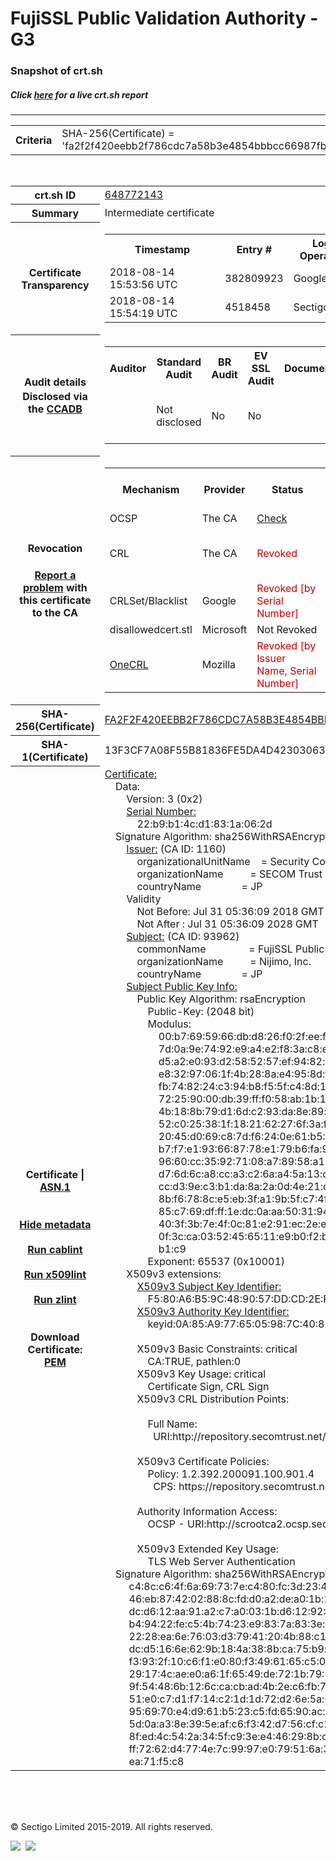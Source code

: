 # FujiSSL Public Validation Authority - G3
### Snapshot of crt.sh
##### Click [here](https://crt.sh/?q=FA2F2F420EEBB2F786CDC7A58B3E4854BBBCC66987FBFD9B598E436578960888) for a live crt.sh report

---
<!DOCTYPE HTML PUBLIC "-//W3C//DTD HTML 4.0 Transitional//EN">
<HTML>

<BODY>

<TABLE>
  <TR>
    <TH class="outer">Criteria</TH>
    <TD class="outer">SHA-256(Certificate) = 'fa2f2f420eebb2f786cdc7a58b3e4854bbbcc66987fbfd9b598e436578960888'</TD>
  </TR>
</TABLE>
<BR>
<TABLE>
  <TR>
    <TH class="outer">crt.sh ID</TH>
    <TD class="outer"><A href="?id=648772143">648772143</A></TD>
  </TR>
  <TR>
    <TH class="outer">Summary</TH>
    <TD class="outer">Intermediate certificate</TD>
  </TR>
  <TR>
    <TH class="outer">Certificate<BR>Transparency</TH>
    <TD class="outer">
<TABLE class="options" style="margin-left:0px">
  <TR>
    <TH>Timestamp</TH>
    <TH>Entry #</TH>
    <TH>Log Operator</TH>
    <TH>Log URL</TH>
  </TR>
  <TR>
    <TD>2018-08-14&nbsp; <FONT class="small">15:53:56 UTC</FONT></TD>
    <TD>382809923</TD>
    <TD>Google</TD>
    <TD>https://ct.googleapis.com/rocketeer</TD>
  </TR>
  <TR>
    <TD>2018-08-14&nbsp; <FONT class="small">15:54:19 UTC</FONT></TD>
    <TD>4518458</TD>
    <TD>Sectigo</TD>
    <TD>https://dodo.ct.comodo.com</TD>
  </TR>
</TABLE>
    </TD>
  </TR>
  <TR>
    <TH class="outer">Audit details<BR>
      <DIV class="small" style="padding-top:3px">Disclosed via the
        <A href="//ccadb-public.secure.force.com/mozilla/PublicAllIntermediateCerts" target="_blank">CCADB</A></DIV>
    </TH>
    <TD class="outer">
<TABLE class="options" style="margin-left:0px">
  <TR>
    <TH>Auditor</TH>
    <TH>Standard Audit</TH>
    <TH>BR Audit</TH>
    <TH>EV SSL Audit</TH>
    <TH>Documents</TH>
    <TH>CCADB</TH>
    <TH>Root Owner / Certificate</TH>
  </TR>
  <TR>
    <TD style="vertical-align:middle"></TD>
    <TD>Not disclosed    <TD>No    <TD>No    <TD>
    </TD>
    <TD><A href="//ccadb.force.com/0011J00001HcX5bQAF" target="_blank">0011J00001HcX5bQAF</A></TD>
    <TD><A href="/?id=1176879">SECOM Trust Systems CO., LTD.</A></TD>
  </TR>
</TABLE>
    </TD>
  </TR>
  <TR>
    <TH class="outer">Revocation<BR><BR>
      <DIV class="small" style="padding-top:3px"><A href="?id=648772143&opt=problemreporting">Report a problem</A> with<BR>this certificate to the CA</DIV></TH>
    <TD class="outer">
      <TABLE class="options" style="margin-left:0px">
        <TR>
          <TH>Mechanism</TH>
          <TH>Provider</TH>
          <TH>Status</TH>
          <TH>Revocation Date</TH>
          <TH>Last Observed in CRL</TH>
          <TH>Last Checked <SPAN style="color:#CC0000;vertical-align:middle;font-size:70%;font-weight:normal">(Error)</SPAN></TH>
        </TR>
        <TR>
          <TD>OCSP</TD>
          <TD>The CA</TD>
          <TD><A href="?id=648772143&opt=ocsp">Check</A></TD>
          <TD><SPAN style="color:#888888">?</SPAN></TD>
          <TD><SPAN style="color:#888888">n/a</SPAN></TD>
          <TD><SPAN style="color:#888888">?</SPAN></TD>
        </TR>
        <TR>
          <TD>CRL</TD>
          <TD>The CA</TD>
          <TD><SPAN style="color:#CC0000">Revoked</SPAN></TD><TD>2018-08-22&nbsp; <FONT class="small">06:56:06 UTC</FONT></TD><TD>2019-09-27&nbsp; <FONT class="small">04:49:14 UTC</FONT></TD><TD>2019-12-04&nbsp; <FONT class="small">16:53:25 UTC</FONT></TD>
        </TR>
        <TR>
          <TD>CRLSet/Blacklist</TD>
          <TD>Google</TD>
          <TD><SPAN style="color:#CC0000">Revoked [by Serial Number]</SPAN></TD>
          <TD><SPAN style="color:#888888">n/a</SPAN></TD>
          <TD><SPAN style="color:#888888">n/a</SPAN></TD>
          <TD><SPAN style="color:#888888">n/a</SPAN></TD>
        </TR>
        <TR>
          <TD>disallowedcert.stl</TD>
          <TD>Microsoft</TD>
          <TD>Not Revoked</TD>
          <TD><SPAN style="color:#888888">n/a</SPAN></TD>
          <TD><SPAN style="color:#888888">n/a</SPAN></TD>
          <TD><SPAN style="color:#888888">n/a</SPAN></TD>
        </TR>
        <TR>
          <TD><A href="/mozilla-onecrl" target="_blank">OneCRL</A></TD>
          <TD>Mozilla</TD>
          <TD><SPAN style="color:#CC0000">Revoked [by Issuer Name, Serial Number]</SPAN></TD><TD>2018-08-30&nbsp; <FONT class="small">11:09:06 UTC</FONT></TD>
          <TD><SPAN style="color:#888888">n/a</SPAN></TD>
          <TD><SPAN style="color:#888888">n/a</SPAN></TD>
        </TR>
      </TABLE>
    </TD>
  </TR>
  <TR>
    <TH class="outer">SHA-256(Certificate)</TH>
    <TD class="outer"><A href="//censys.io/certificates/fa2f2f420eebb2f786cdc7a58b3e4854bbbcc66987fbfd9b598e436578960888">FA2F2F420EEBB2F786CDC7A58B3E4854BBBCC66987FBFD9B598E436578960888</A></TD>
  </TR>
  <TR>
    <TH class="outer">SHA-1(Certificate)</TH>
    <TD class="outer">13F3CF7A08F55B81836FE5DA4D4230306334C9A8</TD>
  </TR>
  <TR>
    <TH class="outer">Certificate | <A href="?asn1=648772143">ASN.1</A>
      <SPAN class="small"><BR>
      <BR><BR><A href="?id=648772143&opt=nometadata">Hide metadata</A>
      <BR><BR><A href="?id=648772143&opt=cablint">Run cablint</A>
      <BR><BR><A href="?id=648772143&opt=x509lint">Run x509lint</A>
      <BR><BR><A href="?id=648772143&opt=zlint">Run zlint</A>
      <BR><BR><BR>Download Certificate: <A href="?d=648772143">PEM</A>
      </SPAN>
    </TH>
    <TD class="text"><A href="?d=648772143">Certificate:</A><BR>&nbsp;&nbsp;&nbsp;&nbsp;Data:<BR>&nbsp;&nbsp;&nbsp;&nbsp;&nbsp;&nbsp;&nbsp;&nbsp;Version:&nbsp;3&nbsp;(0x2)<BR>&nbsp;&nbsp;&nbsp;&nbsp;&nbsp;&nbsp;&nbsp;&nbsp;<A href="?serial=22b9b14cd1831a062d">Serial&nbsp;Number:</A><BR>&nbsp;&nbsp;&nbsp;&nbsp;&nbsp;&nbsp;&nbsp;&nbsp;&nbsp;&nbsp;&nbsp;&nbsp;22:b9:b1:4c:d1:83:1a:06:2d<BR>&nbsp;&nbsp;&nbsp;&nbsp;Signature&nbsp;Algorithm:&nbsp;sha256WithRSAEncryption<BR>&nbsp;&nbsp;&nbsp;&nbsp;&nbsp;&nbsp;&nbsp;&nbsp;<A href="?caid=1160">Issuer:</A> <SPAN class="small">(CA ID: 1160)</SPAN><BR>&nbsp;&nbsp;&nbsp;&nbsp;&nbsp;&nbsp;&nbsp;&nbsp;&nbsp;&nbsp;&nbsp;&nbsp;organizationalUnitName&nbsp;&nbsp;&nbsp;&nbsp;=&nbsp;Security&nbsp;Communication&nbsp;RootCA2<BR>&nbsp;&nbsp;&nbsp;&nbsp;&nbsp;&nbsp;&nbsp;&nbsp;&nbsp;&nbsp;&nbsp;&nbsp;organizationName&nbsp;&nbsp;&nbsp;&nbsp;&nbsp;&nbsp;&nbsp;&nbsp;&nbsp;&nbsp;=&nbsp;SECOM&nbsp;Trust&nbsp;Systems&nbsp;CO.,LTD.<BR>&nbsp;&nbsp;&nbsp;&nbsp;&nbsp;&nbsp;&nbsp;&nbsp;&nbsp;&nbsp;&nbsp;&nbsp;countryName&nbsp;&nbsp;&nbsp;&nbsp;&nbsp;&nbsp;&nbsp;&nbsp;&nbsp;&nbsp;&nbsp;&nbsp;&nbsp;&nbsp;&nbsp;=&nbsp;JP<BR>&nbsp;&nbsp;&nbsp;&nbsp;&nbsp;&nbsp;&nbsp;&nbsp;Validity<BR>&nbsp;&nbsp;&nbsp;&nbsp;&nbsp;&nbsp;&nbsp;&nbsp;&nbsp;&nbsp;&nbsp;&nbsp;Not&nbsp;Before:&nbsp;Jul&nbsp;31&nbsp;05:36:09&nbsp;2018&nbsp;GMT<BR>&nbsp;&nbsp;&nbsp;&nbsp;&nbsp;&nbsp;&nbsp;&nbsp;&nbsp;&nbsp;&nbsp;&nbsp;Not&nbsp;After&nbsp;:&nbsp;Jul&nbsp;31&nbsp;05:36:09&nbsp;2028&nbsp;GMT<BR>&nbsp;&nbsp;&nbsp;&nbsp;&nbsp;&nbsp;&nbsp;&nbsp;<A href="?caid=93962">Subject:</A> <SPAN class="small">(CA ID: 93962)</SPAN><BR>&nbsp;&nbsp;&nbsp;&nbsp;&nbsp;&nbsp;&nbsp;&nbsp;&nbsp;&nbsp;&nbsp;&nbsp;commonName&nbsp;&nbsp;&nbsp;&nbsp;&nbsp;&nbsp;&nbsp;&nbsp;&nbsp;&nbsp;&nbsp;&nbsp;&nbsp;&nbsp;&nbsp;&nbsp;=&nbsp;FujiSSL&nbsp;Public&nbsp;Validation&nbsp;Authority&nbsp;-&nbsp;G3<BR>&nbsp;&nbsp;&nbsp;&nbsp;&nbsp;&nbsp;&nbsp;&nbsp;&nbsp;&nbsp;&nbsp;&nbsp;organizationName&nbsp;&nbsp;&nbsp;&nbsp;&nbsp;&nbsp;&nbsp;&nbsp;&nbsp;&nbsp;=&nbsp;Nijimo,&nbsp;Inc.<BR>&nbsp;&nbsp;&nbsp;&nbsp;&nbsp;&nbsp;&nbsp;&nbsp;&nbsp;&nbsp;&nbsp;&nbsp;countryName&nbsp;&nbsp;&nbsp;&nbsp;&nbsp;&nbsp;&nbsp;&nbsp;&nbsp;&nbsp;&nbsp;&nbsp;&nbsp;&nbsp;&nbsp;=&nbsp;JP<BR>&nbsp;&nbsp;&nbsp;&nbsp;&nbsp;&nbsp;&nbsp;&nbsp;<A href="?spkisha256=fa0f95523b4f1bf0b70648eb11d21ef9c63c2fc3631b780197a45db3fbf162df">Subject&nbsp;Public&nbsp;Key&nbsp;Info:</A><BR>&nbsp;&nbsp;&nbsp;&nbsp;&nbsp;&nbsp;&nbsp;&nbsp;&nbsp;&nbsp;&nbsp;&nbsp;Public&nbsp;Key&nbsp;Algorithm:&nbsp;rsaEncryption<BR>&nbsp;&nbsp;&nbsp;&nbsp;&nbsp;&nbsp;&nbsp;&nbsp;&nbsp;&nbsp;&nbsp;&nbsp;&nbsp;&nbsp;&nbsp;&nbsp;Public-Key:&nbsp;(2048&nbsp;bit)<BR>&nbsp;&nbsp;&nbsp;&nbsp;&nbsp;&nbsp;&nbsp;&nbsp;&nbsp;&nbsp;&nbsp;&nbsp;&nbsp;&nbsp;&nbsp;&nbsp;Modulus:<BR>&nbsp;&nbsp;&nbsp;&nbsp;&nbsp;&nbsp;&nbsp;&nbsp;&nbsp;&nbsp;&nbsp;&nbsp;&nbsp;&nbsp;&nbsp;&nbsp;&nbsp;&nbsp;&nbsp;&nbsp;00:b7:69:59:66:db:d8:26:f0:2f:ee:fa:f6:76:cf:<BR>&nbsp;&nbsp;&nbsp;&nbsp;&nbsp;&nbsp;&nbsp;&nbsp;&nbsp;&nbsp;&nbsp;&nbsp;&nbsp;&nbsp;&nbsp;&nbsp;&nbsp;&nbsp;&nbsp;&nbsp;7d:0a:9e:74:92:e9:a4:e2:f8:3a:c8:ec:11:93:b7:<BR>&nbsp;&nbsp;&nbsp;&nbsp;&nbsp;&nbsp;&nbsp;&nbsp;&nbsp;&nbsp;&nbsp;&nbsp;&nbsp;&nbsp;&nbsp;&nbsp;&nbsp;&nbsp;&nbsp;&nbsp;d5:a2:e0:93:d2:58:52:57:ef:94:82:c2:40:f7:44:<BR>&nbsp;&nbsp;&nbsp;&nbsp;&nbsp;&nbsp;&nbsp;&nbsp;&nbsp;&nbsp;&nbsp;&nbsp;&nbsp;&nbsp;&nbsp;&nbsp;&nbsp;&nbsp;&nbsp;&nbsp;e8:32:97:06:1f:4b:28:8a:e4:95:8d:f7:64:18:3b:<BR>&nbsp;&nbsp;&nbsp;&nbsp;&nbsp;&nbsp;&nbsp;&nbsp;&nbsp;&nbsp;&nbsp;&nbsp;&nbsp;&nbsp;&nbsp;&nbsp;&nbsp;&nbsp;&nbsp;&nbsp;fb:74:82:24:c3:94:b8:f5:5f:c4:8d:15:1e:92:1a:<BR>&nbsp;&nbsp;&nbsp;&nbsp;&nbsp;&nbsp;&nbsp;&nbsp;&nbsp;&nbsp;&nbsp;&nbsp;&nbsp;&nbsp;&nbsp;&nbsp;&nbsp;&nbsp;&nbsp;&nbsp;72:25:90:00:db:39:ff:f0:58:ab:1b:14:a1:e9:0e:<BR>&nbsp;&nbsp;&nbsp;&nbsp;&nbsp;&nbsp;&nbsp;&nbsp;&nbsp;&nbsp;&nbsp;&nbsp;&nbsp;&nbsp;&nbsp;&nbsp;&nbsp;&nbsp;&nbsp;&nbsp;4b:18:8b:79:d1:6d:c2:93:da:8e:89:d5:a1:5b:0c:<BR>&nbsp;&nbsp;&nbsp;&nbsp;&nbsp;&nbsp;&nbsp;&nbsp;&nbsp;&nbsp;&nbsp;&nbsp;&nbsp;&nbsp;&nbsp;&nbsp;&nbsp;&nbsp;&nbsp;&nbsp;52:c0:25:38:1f:18:21:62:27:6f:3a:f3:2c:b3:cc:<BR>&nbsp;&nbsp;&nbsp;&nbsp;&nbsp;&nbsp;&nbsp;&nbsp;&nbsp;&nbsp;&nbsp;&nbsp;&nbsp;&nbsp;&nbsp;&nbsp;&nbsp;&nbsp;&nbsp;&nbsp;20:45:d0:69:c8:7d:f6:24:0e:61:b5:0e:2c:14:65:<BR>&nbsp;&nbsp;&nbsp;&nbsp;&nbsp;&nbsp;&nbsp;&nbsp;&nbsp;&nbsp;&nbsp;&nbsp;&nbsp;&nbsp;&nbsp;&nbsp;&nbsp;&nbsp;&nbsp;&nbsp;b7:f7:e1:93:66:87:78:e1:79:b6:fa:99:de:12:2b:<BR>&nbsp;&nbsp;&nbsp;&nbsp;&nbsp;&nbsp;&nbsp;&nbsp;&nbsp;&nbsp;&nbsp;&nbsp;&nbsp;&nbsp;&nbsp;&nbsp;&nbsp;&nbsp;&nbsp;&nbsp;96:60:cc:35:92:71:08:a7:89:58:a1:cd:9d:13:32:<BR>&nbsp;&nbsp;&nbsp;&nbsp;&nbsp;&nbsp;&nbsp;&nbsp;&nbsp;&nbsp;&nbsp;&nbsp;&nbsp;&nbsp;&nbsp;&nbsp;&nbsp;&nbsp;&nbsp;&nbsp;d7:6d:6c:a8:cc:a3:c2:6a:a4:5a:13:df:a3:ae:2b:<BR>&nbsp;&nbsp;&nbsp;&nbsp;&nbsp;&nbsp;&nbsp;&nbsp;&nbsp;&nbsp;&nbsp;&nbsp;&nbsp;&nbsp;&nbsp;&nbsp;&nbsp;&nbsp;&nbsp;&nbsp;cc:d3:9e:c3:b1:da:8a:2a:0d:4e:21:c6:51:f2:9a:<BR>&nbsp;&nbsp;&nbsp;&nbsp;&nbsp;&nbsp;&nbsp;&nbsp;&nbsp;&nbsp;&nbsp;&nbsp;&nbsp;&nbsp;&nbsp;&nbsp;&nbsp;&nbsp;&nbsp;&nbsp;8b:f6:78:8c:e5:eb:3f:a1:9b:5f:c7:4f:8b:a2:3f:<BR>&nbsp;&nbsp;&nbsp;&nbsp;&nbsp;&nbsp;&nbsp;&nbsp;&nbsp;&nbsp;&nbsp;&nbsp;&nbsp;&nbsp;&nbsp;&nbsp;&nbsp;&nbsp;&nbsp;&nbsp;85:c7:69:df:ff:1e:dc:0a:aa:50:31:94:3d:f8:19:<BR>&nbsp;&nbsp;&nbsp;&nbsp;&nbsp;&nbsp;&nbsp;&nbsp;&nbsp;&nbsp;&nbsp;&nbsp;&nbsp;&nbsp;&nbsp;&nbsp;&nbsp;&nbsp;&nbsp;&nbsp;40:3f:3b:7e:4f:0c:81:e2:91:ec:2e:ee:21:e4:84:<BR>&nbsp;&nbsp;&nbsp;&nbsp;&nbsp;&nbsp;&nbsp;&nbsp;&nbsp;&nbsp;&nbsp;&nbsp;&nbsp;&nbsp;&nbsp;&nbsp;&nbsp;&nbsp;&nbsp;&nbsp;0f:3c:ca:03:52:45:65:11:e9:b0:f2:b5:4c:1b:65:<BR>&nbsp;&nbsp;&nbsp;&nbsp;&nbsp;&nbsp;&nbsp;&nbsp;&nbsp;&nbsp;&nbsp;&nbsp;&nbsp;&nbsp;&nbsp;&nbsp;&nbsp;&nbsp;&nbsp;&nbsp;b1:c9<BR>&nbsp;&nbsp;&nbsp;&nbsp;&nbsp;&nbsp;&nbsp;&nbsp;&nbsp;&nbsp;&nbsp;&nbsp;&nbsp;&nbsp;&nbsp;&nbsp;Exponent:&nbsp;65537&nbsp;(0x10001)<BR>&nbsp;&nbsp;&nbsp;&nbsp;&nbsp;&nbsp;&nbsp;&nbsp;X509v3&nbsp;extensions:<BR>&nbsp;&nbsp;&nbsp;&nbsp;&nbsp;&nbsp;&nbsp;&nbsp;&nbsp;&nbsp;&nbsp;&nbsp;<A href="?ski=f580a6b59c489057ddcd2efa67126bde503ccf3d">X509v3&nbsp;Subject&nbsp;Key&nbsp;Identifier:</A><BR>&nbsp;&nbsp;&nbsp;&nbsp;&nbsp;&nbsp;&nbsp;&nbsp;&nbsp;&nbsp;&nbsp;&nbsp;&nbsp;&nbsp;&nbsp;&nbsp;F5:80:A6:B5:9C:48:90:57:DD:CD:2E:FA:67:12:6B:DE:50:3C:CF:3D<BR>&nbsp;&nbsp;&nbsp;&nbsp;&nbsp;&nbsp;&nbsp;&nbsp;&nbsp;&nbsp;&nbsp;&nbsp;<A href="?ski=0a85a9776505987c4081f80f972c38f10aec3ccf">X509v3&nbsp;Authority&nbsp;Key&nbsp;Identifier:</A><BR>&nbsp;&nbsp;&nbsp;&nbsp;&nbsp;&nbsp;&nbsp;&nbsp;&nbsp;&nbsp;&nbsp;&nbsp;&nbsp;&nbsp;&nbsp;&nbsp;keyid:0A:85:A9:77:65:05:98:7C:40:81:F8:0F:97:2C:38:F1:0A:EC:3C:CF<BR><BR>&nbsp;&nbsp;&nbsp;&nbsp;&nbsp;&nbsp;&nbsp;&nbsp;&nbsp;&nbsp;&nbsp;&nbsp;X509v3&nbsp;Basic&nbsp;Constraints:&nbsp;critical<BR>&nbsp;&nbsp;&nbsp;&nbsp;&nbsp;&nbsp;&nbsp;&nbsp;&nbsp;&nbsp;&nbsp;&nbsp;&nbsp;&nbsp;&nbsp;&nbsp;CA:TRUE,&nbsp;pathlen:0<BR>&nbsp;&nbsp;&nbsp;&nbsp;&nbsp;&nbsp;&nbsp;&nbsp;&nbsp;&nbsp;&nbsp;&nbsp;X509v3&nbsp;Key&nbsp;Usage:&nbsp;critical<BR>&nbsp;&nbsp;&nbsp;&nbsp;&nbsp;&nbsp;&nbsp;&nbsp;&nbsp;&nbsp;&nbsp;&nbsp;&nbsp;&nbsp;&nbsp;&nbsp;Certificate&nbsp;Sign,&nbsp;CRL&nbsp;Sign<BR>&nbsp;&nbsp;&nbsp;&nbsp;&nbsp;&nbsp;&nbsp;&nbsp;&nbsp;&nbsp;&nbsp;&nbsp;X509v3&nbsp;CRL&nbsp;Distribution&nbsp;Points:&nbsp;<BR><BR>&nbsp;&nbsp;&nbsp;&nbsp;&nbsp;&nbsp;&nbsp;&nbsp;&nbsp;&nbsp;&nbsp;&nbsp;&nbsp;&nbsp;&nbsp;&nbsp;Full&nbsp;Name:<BR>&nbsp;&nbsp;&nbsp;&nbsp;&nbsp;&nbsp;&nbsp;&nbsp;&nbsp;&nbsp;&nbsp;&nbsp;&nbsp;&nbsp;&nbsp;&nbsp;&nbsp;&nbsp;URI:http://repository.secomtrust.net/SC-Root2/SCRoot2CRL.crl<BR><BR>&nbsp;&nbsp;&nbsp;&nbsp;&nbsp;&nbsp;&nbsp;&nbsp;&nbsp;&nbsp;&nbsp;&nbsp;X509v3&nbsp;Certificate&nbsp;Policies:&nbsp;<BR>&nbsp;&nbsp;&nbsp;&nbsp;&nbsp;&nbsp;&nbsp;&nbsp;&nbsp;&nbsp;&nbsp;&nbsp;&nbsp;&nbsp;&nbsp;&nbsp;Policy:&nbsp;1.2.392.200091.100.901.4<BR>&nbsp;&nbsp;&nbsp;&nbsp;&nbsp;&nbsp;&nbsp;&nbsp;&nbsp;&nbsp;&nbsp;&nbsp;&nbsp;&nbsp;&nbsp;&nbsp;&nbsp;&nbsp;CPS:&nbsp;https://repository.secomtrust.net/SC-Root2/<BR><BR>&nbsp;&nbsp;&nbsp;&nbsp;&nbsp;&nbsp;&nbsp;&nbsp;&nbsp;&nbsp;&nbsp;&nbsp;Authority&nbsp;Information&nbsp;Access:&nbsp;<BR>&nbsp;&nbsp;&nbsp;&nbsp;&nbsp;&nbsp;&nbsp;&nbsp;&nbsp;&nbsp;&nbsp;&nbsp;&nbsp;&nbsp;&nbsp;&nbsp;OCSP&nbsp;-&nbsp;URI:http://scrootca2.ocsp.secomtrust.net<BR><BR>&nbsp;&nbsp;&nbsp;&nbsp;&nbsp;&nbsp;&nbsp;&nbsp;&nbsp;&nbsp;&nbsp;&nbsp;X509v3&nbsp;Extended&nbsp;Key&nbsp;Usage:&nbsp;<BR>&nbsp;&nbsp;&nbsp;&nbsp;&nbsp;&nbsp;&nbsp;&nbsp;&nbsp;&nbsp;&nbsp;&nbsp;&nbsp;&nbsp;&nbsp;&nbsp;TLS&nbsp;Web&nbsp;Server&nbsp;Authentication<BR>&nbsp;&nbsp;&nbsp;&nbsp;Signature&nbsp;Algorithm:&nbsp;sha256WithRSAEncryption<BR>&nbsp;&nbsp;&nbsp;&nbsp;&nbsp;&nbsp;&nbsp;&nbsp;&nbsp;c4:8c:c6:4f:6a:69:73:7e:c4:80:fc:3d:23:46:34:77:0f:bc:<BR>&nbsp;&nbsp;&nbsp;&nbsp;&nbsp;&nbsp;&nbsp;&nbsp;&nbsp;46:eb:87:42:02:88:8c:fd:d0:a2:de:a0:1b:10:fe:43:e2:a9:<BR>&nbsp;&nbsp;&nbsp;&nbsp;&nbsp;&nbsp;&nbsp;&nbsp;&nbsp;dc:d6:12:aa:91:a2:c7:a0:03:1b:d6:12:92:17:f8:df:f4:4a:<BR>&nbsp;&nbsp;&nbsp;&nbsp;&nbsp;&nbsp;&nbsp;&nbsp;&nbsp;b4:94:22:fe:c5:4b:74:23:e9:83:7a:83:3e:83:74:88:38:4c:<BR>&nbsp;&nbsp;&nbsp;&nbsp;&nbsp;&nbsp;&nbsp;&nbsp;&nbsp;22:28:ea:6e:76:03:d3:79:41:20:4b:88:c1:69:55:80:24:4d:<BR>&nbsp;&nbsp;&nbsp;&nbsp;&nbsp;&nbsp;&nbsp;&nbsp;&nbsp;dc:d5:16:6e:62:9b:18:4a:38:8b:ca:75:b9:b9:ff:5f:cd:af:<BR>&nbsp;&nbsp;&nbsp;&nbsp;&nbsp;&nbsp;&nbsp;&nbsp;&nbsp;f3:93:2f:10:c6:f1:e0:80:f3:49:61:65:c5:02:43:40:0d:5a:<BR>&nbsp;&nbsp;&nbsp;&nbsp;&nbsp;&nbsp;&nbsp;&nbsp;&nbsp;29:17:4c:ae:e0:a6:1f:65:49:de:72:1b:79:53:e4:60:dd:50:<BR>&nbsp;&nbsp;&nbsp;&nbsp;&nbsp;&nbsp;&nbsp;&nbsp;&nbsp;9f:54:48:6b:12:6c:ca:cb:ad:4b:2e:c6:fb:71:f3:a8:15:34:<BR>&nbsp;&nbsp;&nbsp;&nbsp;&nbsp;&nbsp;&nbsp;&nbsp;&nbsp;51:e0:c7:d1:f7:14:c2:1d:1d:72:d2:6e:5a:07:06:7d:9f:ec:<BR>&nbsp;&nbsp;&nbsp;&nbsp;&nbsp;&nbsp;&nbsp;&nbsp;&nbsp;95:69:70:e4:d9:61:b5:23:c5:fd:65:90:ac:4d:7a:86:52:03:<BR>&nbsp;&nbsp;&nbsp;&nbsp;&nbsp;&nbsp;&nbsp;&nbsp;&nbsp;5d:0a:a3:8e:39:5e:af:c6:f3:42:d7:56:cf:c1:0a:16:81:25:<BR>&nbsp;&nbsp;&nbsp;&nbsp;&nbsp;&nbsp;&nbsp;&nbsp;&nbsp;8f:ed:4c:54:2a:34:5f:c9:3e:e4:46:29:8b:c4:2c:3f:9c:c1:<BR>&nbsp;&nbsp;&nbsp;&nbsp;&nbsp;&nbsp;&nbsp;&nbsp;&nbsp;ff:72:62:d4:77:4e:7c:99:97:e0:79:51:6a:37:df:4b:cc:a7:<BR>&nbsp;&nbsp;&nbsp;&nbsp;&nbsp;&nbsp;&nbsp;&nbsp;&nbsp;ea:71:f5:c8<BR>    </TD>
  </TR>
</TABLE>

  <BR><BR><BR>

  <P class="copyright">&copy; Sectigo Limited 2015-2019. All rights reserved.</P>
  <DIV>
    <A href="https://sectigo.com/"><IMG src="/sectigo_s.png"></A>
    &nbsp;<A href="https://github.com/crtsh"><IMG src="/GitHub-Mark-32px.png"></A>
  </DIV>
</BODY>
</HTML>
